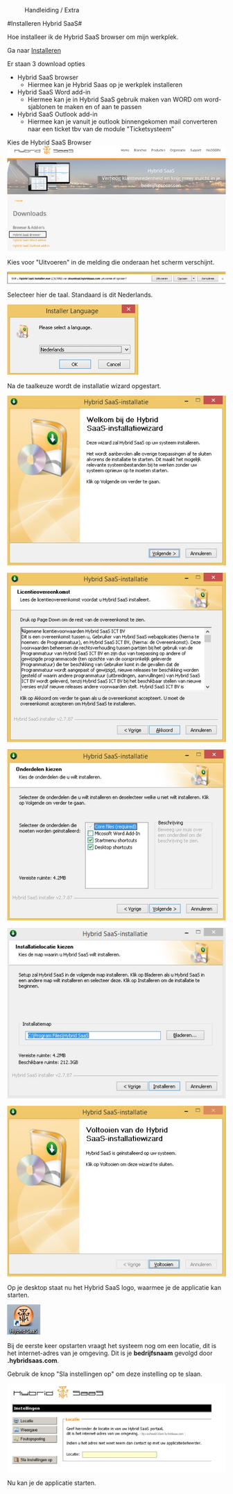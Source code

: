 <properties>
	<page>
		<title>Installeren Hybrid SaaS (Browser)</title>
			</page>
	<menu>
		<position>Handleiding / Extra</position> 
		<title>Installeren Hybrid SaaS</title>
	</menu>
</properties>

#Installeren Hybrid SaaS#

Hoe installeer ik de Hybrid SaaS browser om mijn werkplek. 

Ga naar [Installeren](http://www.hybridsaas.com/downloads)

Er staan 3 download opties

- Hybrid SaaS browser 
	- Hiermee kan je Hybrid Saas op je werkplek installeren
- Hybrid SaaS Word add-in
	- Hiermee kan je in Hybrid SaaS gebruik maken van WORD om word-sjablonen te maken en of aan te passen 
- Hybrid SaaS Outlook add-in
	- Hiermee kan je vanuit je outlook binnengekomen mail converteren naar een ticket tbv van de module "Ticketsysteem" 

Kies de Hybrid SaaS Browser  
![](images/download-hs-browser.jpg) 

Kies voor "Uitvoeren" in de melding die onderaan het scherm verschijnt.
  
![](images/download-hs-uitvoeren.jpg) 

Selecteer hier de taal. Standaard is dit Nederlands. 

![](images/download-hs-taal.jpg)

Na de taalkeuze wordt de installatie wizard opgestart.

![](images/download-hs-welkom.jpg)

![](images/download-hs-licentie.jpg)

![](images/download-hs-onderdeel.jpg)

![](images/download-hs-locatie.jpg)

![](images/download-hs-voltooid.jpg)

Op je desktop staat nu het Hybrid SaaS logo, waarmee je de applicatie kan starten.

![](images/download-hs-browser-logo.jpg)

Bij de eerste keer opstarten vraagt het systeem nog om een locatie, dit is het internet-adres van je omgeving.
Dit is je **bedrijfsnaam** gevolgd door **.hybridsaas.com**.

Gebruik de knop "Sla instellingen op" om deze instelling op te slaan.

![](images/download-hs-loc-hs.jpg)

Nu kan je de applicatie starten. 